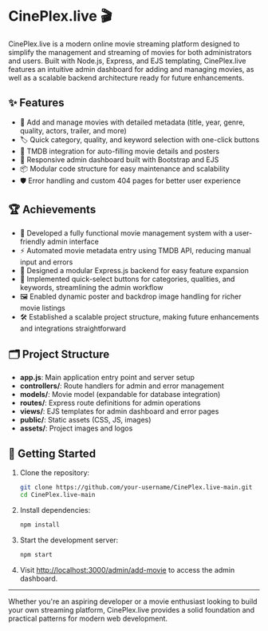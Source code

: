# CinePlex.live 🎬

CinePlex.live is a modern online movie streaming platform designed to simplify the management and streaming of movies for both administrators and users. Built with Node.js, Express, and EJS templating, CinePlex.live features an intuitive admin dashboard for adding and managing movies, as well as a scalable backend architecture ready for future enhancements.

## ✨ Features

- 🎥 Add and manage movies with detailed metadata (title, year, genre, quality, actors, trailer, and more)
- 🏷️ Quick category, quality, and keyword selection with one-click buttons
- 🔗 TMDB integration for auto-filling movie details and posters
- 📄 Responsive admin dashboard built with Bootstrap and EJS
- 📦 Modular code structure for easy maintenance and scalability
- 🛡️ Error handling and custom 404 pages for better user experience

## 🏆 Achievements

- 🚀 Developed a fully functional movie management system with a user-friendly admin interface
- ⚡ Automated movie metadata entry using TMDB API, reducing manual input and errors
- 🧩 Designed a modular Express.js backend for easy feature expansion
- 🎯 Implemented quick-select buttons for categories, qualities, and keywords, streamlining the admin workflow
- 🖼️ Enabled dynamic poster and backdrop image handling for richer movie listings
- 🛠️ Established a scalable project structure, making future enhancements and integrations straightforward

## 🗂️ Project Structure

- **app.js**: Main application entry point and server setup
- **controllers/**: Route handlers for admin and error management
- **models/**: Movie model (expandable for database integration)
- **routes/**: Express route definitions for admin operations
- **views/**: EJS templates for admin dashboard and error pages
- **public/**: Static assets (CSS, JS, images)
- **assets/**: Project images and logos

## 🚀 Getting Started

1. Clone the repository:
   ```bash
   git clone https://github.com/your-username/CinePlex.live-main.git
   cd CinePlex.live-main
   ```
2. Install dependencies:
   ```bash
   npm install
   ```
3. Start the development server:
   ```bash
   npm start
   ```
4. Visit [http://localhost:3000/admin/add-movie](http://localhost:3000/admin/add-movie) to access the admin dashboard.

---

Whether you're an aspiring developer or a movie enthusiast looking to build your own streaming platform, CinePlex.live provides a solid foundation and practical patterns for modern web development.
